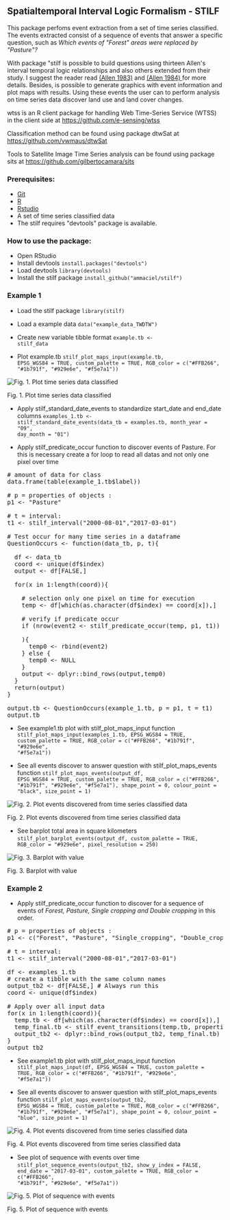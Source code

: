 <h2>Spatialtemporal Interval Logic Formalism - STILF</h2>

This package perfoms event extraction from a set of time series classified. The events extracted consist of a sequence of events that answer a specific question, such as <i>Which events of "Forest" areas were replaced by "Pasture"?</i>

With package "stilf is possible to build questions using thirteen Allen's interval temporal logic relationships and also others extended from their study. I suggest the reader read <a href="http://cse.unl.edu/~choueiry/Documents/Allen-CACM1983.pdf"> (Allen 1983)</a> and <a href="http://www.cs.ucf.edu/~lboloni/Teaching/EEL6938_2007/papers/Allen-GeneralTheoryActionTime.pdf"> (Allen 1984) </a> for more details. Besides, is possible to generate graphics with event information and plot maps with results. Using these events the user can to perform analysis on time series data discover land use and land cover changes.

wtss is an R client package for handling Web Time-Series Service (WTSS) in the client side at <a href="https://github.com/e-sensing/wtss.R">https://github.com/e-sensing/wtss</a>

Classification method can be found using package dtwSat at <a href="https://github.com/vwmaus/dtwSat">https://github.com/vwmaus/dtwSat</a>

Tools to Satellite Image Time Series analysis can be found using package sits at <a href="https://github.com/gilbertocamara/sits">https://github.com/gilbertocamara/sits</a>


<h3>Prerequisites: </h3> 
<ul>
  <li><a href="http://git-scm.com/">Git</a></li>
  <li><a href="http://www.r-project.org/">R</a></li>
  <li><a href="http://www.rstudio.com/">Rstudio</a></li>
  <li>A set of time series classified data </li>
  <li>The stilf requires "devtools" package is available. </li> 
</ul>

<h3>How to use the package:</h3>
<ul>
  <li>Open RStudio</li>
  <li>Install devtools <code>install.packages("devtools")</code> </li>
  <li>Load devtools <code>library(devtools)</code> </li>
  <li>Install the stilf package <code>install_github("ammaciel/stilf")</code> </li>
</ul>

<h3>Example 1</h3>

 - Load the stilf package <code>library(stilf)</code>

 - Load a example data <code>data("example_data_TWDTW")</code>

 - Create new variable tibble format <code>example.tb <- stilf_data</code>

 - Plot example.tb <code>stilf_plot_maps_input(example.tb, EPSG_WGS84 = TRUE, custom_palette = TRUE, RGB_color = c("#FFB266", "#1b791f", "#929e6e", "#f5e7a1"))</code>

<img src="inst/figures/example1.png" alt="Fig. 1. Plot time series data classified" />
<p class="caption">
Fig. 1. Plot time series data classified
</p>

 - Apply stilf_standard_date_events to standardize start_date and end_date columns <code>examples_1.tb <- stilf_standard_date_events(data_tb = examples.tb, month_year = "09", day_month = "01")</code>

 - Apply stilf_predicate_occur function to discover events of Pasture. For this is necessary create a for loop to read all datas and not only one pixel over time 

<pre class="R">
# amount of data for class
data.frame(table(example_1.tb$label))

# p = properties of objects :
p1 <- "Pasture"

# t = interval:
t1 <- stilf_interval("2000-08-01","2017-03-01")

# Test occur for many time series in a dataframe
QuestionOccurs <- function(data_tb, p, t){
  
  df <- data_tb 
  coord <- unique(df$index)
  output <- df[FALSE,]
  
  for(x in 1:length(coord)){
    
    # selection only one pixel on time for execution 
    temp <- df[which(as.character(df$index) == coord[x]),]
    
    # verify if predicate occur
    if (nrow(event2 <- stilf_predicate_occur(temp, p1, t1)) >= 1
        
    ){
      temp0 <- rbind(event2)
    } else {
      temp0 <- NULL
    }
    output <- dplyr::bind_rows(output,temp0)
  }
  return(output)
}

output.tb <- QuestionOccurs(example_1.tb, p = p1, t = t1)
output.tb
</pre>

 - See example1.tb plot with stilf_plot_maps_input function <code>stilf_plot_maps_input(examples_1.tb, EPSG_WGS84 = TRUE, custom_palette = TRUE, RGB_color = c("#FFB266", "#1b791f", "#929e6e", "#f5e7a1"))</code>

 - See all events discover to answer question with stilf_plot_maps_events function <code>stilf_plot_maps_events(output_df, EPSG_WGS84 = TRUE, custom_palette = TRUE, RGB_color = c("#FFB266", "#1b791f", "#929e6e", "#f5e7a1"), shape_point = 0, colour_point = "black", size_point = 1)</code>

<img src="inst/figures/example2.png" alt="Fig. 2. Plot events discovered from time series classified data" />
<p class="caption">
Fig. 2. Plot events discovered from time series classified data
</p>

 - See barplot total area in square kilometers <code>stilf_plot_barplot_events(output_df, custom_palette = TRUE, RGB_color = "#929e6e", pixel_resolution = 250)</code>

<img src="inst/figures/example3.png" alt="Fig. 3. Barplot with value" />
<p class="caption">
Fig. 3. Barplot with value
</p>


<h3>Example 2</h3>

 - Apply stilf_predicate_occur function to discover for a sequence of events of <i>Forest, Pasture, Single cropping and Double cropping</i> in this order. 

<pre class="R">
# p = properties of objects :
p1 <- c("Forest", "Pasture", "Single_cropping", "Double_cropping")

# t = interval:
t1 <- stilf_interval("2000-08-01","2017-03-01")

df <- examples_1.tb
# create a tibble with the same column names 
output_tb2 <- df[FALSE,] # Always run this 
coord <- unique(df$index)

# Apply over all input data
for(x in 1:length(coord)){
  temp.tb <- df[which(as.character(df$index) == coord[x]),]
  temp_final.tb <- stilf_event_transitions(temp.tb, properties = p1, time_intervals = t1)
  output_tb2 <- dplyr::bind_rows(output_tb2, temp_final.tb)
}
output_tb2
</pre>

 - See example1.tb plot with stilf_plot_maps_input function <code>stilf_plot_maps_input(df, EPSG_WGS84 = TRUE, custom_palette = TRUE, RGB_color = c("#FFB266", "#1b791f", "#929e6e", "#f5e7a1"))</code>

 - See all events discover to answer question with stilf_plot_maps_events function <code>stilf_plot_maps_events(output_tb2, EPSG_WGS84 = TRUE, custom_palette = TRUE, RGB_color = c("#FFB266", "#1b791f", "#929e6e", "#f5e7a1"), shape_point = 0, colour_point = "blue", size_point = 1)</code>

<img src="inst/figures/example4.png" alt="Fig. 4. Plot events discovered from time series classified data" />
<p class="caption">
Fig. 4. Plot events discovered from time series classified data
</p>

 - See plot of sequence with events over time <code>stilf_plot_sequence_events(output_tb2, show_y_index = FALSE, end_date = "2017-03-01", custom_palette = TRUE, RGB_color = c("#FFB266", "#1b791f", "#929e6e", "#f5e7a1"))</code>

<img src="inst/figures/example6.png" alt="Fig. 5. Plot of sequence with events" />
<p class="caption">
Fig. 5. Plot of sequence with events
</p>

